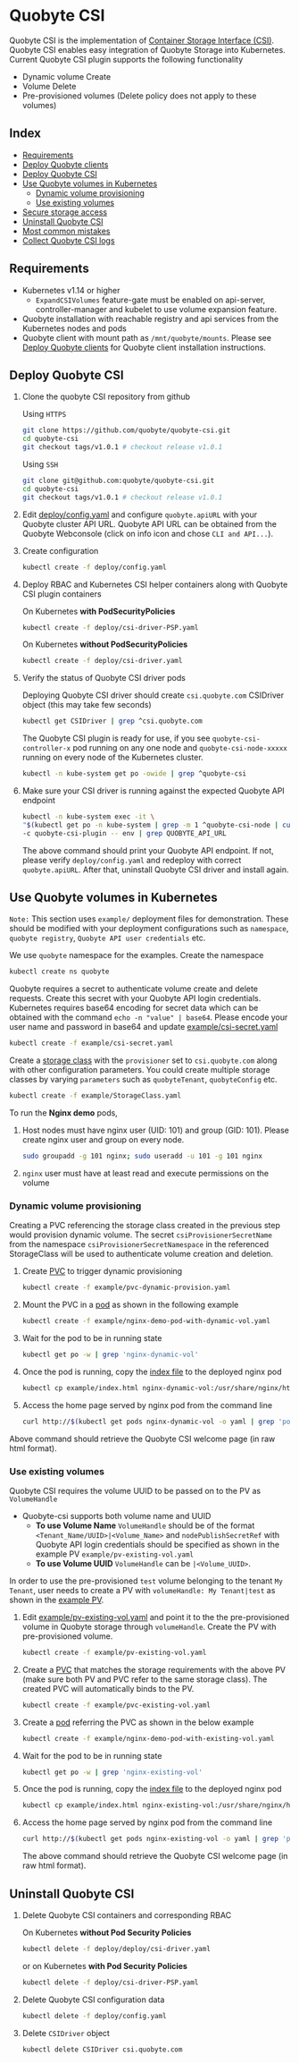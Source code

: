 # Quobyte CSI

Quobyte CSI is the implementation of
 [Container Storage Interface (CSI)](https://github.com/container-storage-interface/spec/tree/release-1.0).
 Quobyte CSI enables easy integration of Quobyte Storage into Kubernetes. Current Quobyte CSI plugin
 supports the following functionality

* Dynamic volume Create
* Volume Delete
* Pre-provisioned volumes (Delete policy does not apply to these volumes)

## Index

* [Requirements](#requirements)
* [Deploy Quobyte clients](docs/deploy_clients.md)
* [Deploy Quobyte CSI](#deploy-quobyte-CSI)
* [Use Quobyte volumes in Kubernetes](#use-quobyte-volumes-in-kubernetes)
  * [Dynamic volume provisioning](#dynamic-volume-provisioning)
  * [Use existing volumes](#use-existing-volumes)
* [Secure storage access](docs/secure-storage-with-psp.md)
* [Uninstall Quobyte CSI](#uninstall-quobyte-csi)
* [Most common mistakes](docs/common_errors.md)
* [Collect Quobyte CSI logs](docs/collect_quobyte_csi_logs.md)

## Requirements

* Kubernetes v1.14 or higher
  * `ExpandCSIVolumes` feature-gate must be enabled on api-server, controller-manager and kubelet
    to use volume expansion feature.
* Quobyte installation with reachable registry and api services from the Kubernetes nodes and pods
* Quobyte client with mount path as `/mnt/quobyte/mounts`. Please see
 [Deploy Quobyte clients](docs/deploy_clients.md) for Quobyte client installation instructions.

## Deploy Quobyte CSI

1. Clone the quobyte CSI repository from github

    Using `HTTPS`

    ```bash
    git clone https://github.com/quobyte/quobyte-csi.git
    cd quobyte-csi
    git checkout tags/v1.0.1 # checkout release v1.0.1
    ```
    Using `SSH`

    ```bash
    git clone git@github.com:quobyte/quobyte-csi.git
    cd quobyte-csi
    git checkout tags/v1.0.1 # checkout release v1.0.1
    ```

2. Edit [deploy/config.yaml](deploy/config.yaml) and configure `quobyte.apiURL` with your Quobyte cluster API URL.
 Quobyte API URL can be obtained from the Quobyte Webconsole (click on info icon and chose `CLI and API...`).

3. Create configuration

    ```bash
    kubectl create -f deploy/config.yaml
    ```

4. Deploy RBAC and Kubernetes CSI helper
 containers along with Quobyte CSI plugin containers

    On Kubernetes **with PodSecurityPolicies**

    ```bash
    kubectl create -f deploy/csi-driver-PSP.yaml
    ```

    On Kubernetes **without PodSecurityPolicies**

    ```bash
    kubectl create -f deploy/csi-driver.yaml
    ```

5. Verify the status of Quobyte CSI driver pods

    Deploying Quobyte CSI driver should create `csi.quobyte.com` CSIDriver
     object (this may take few seconds)

    ```bash
    kubectl get CSIDriver | grep ^csi.quobyte.com
    ```

    The Quobyte CSI plugin is ready for use, if you see `quobyte-csi-controller-x`
    pod running on any one node and `quobyte-csi-node-xxxxx`
    running on every node of the Kubernetes cluster.

    ```bash
    kubectl -n kube-system get po -owide | grep ^quobyte-csi
    ```

6. Make sure your CSI driver is running against the expected Quobyte API endpoint

    ```bash
    kubectl -n kube-system exec -it \
    "$(kubectl get po -n kube-system | grep -m 1 ^quobyte-csi-node | cut -f 1 -d' ')" \
    -c quobyte-csi-plugin -- env | grep QUOBYTE_API_URL  

    ```

    The above command should print your Quobyte API endpoint. If not, please verify `deploy/config.yaml` and redeploy with correct `quobyte.apiURL`.
    After that, uninstall Quobyte CSI driver and install again.

## Use Quobyte volumes in Kubernetes

`Note:` This section uses `example/` deployment files for demonstration. These should be modified
  with your deployment configurations such as `namespace`, `quobyte registry`, `Quobyte API user credentials` etc.

We use `quobyte` namespace for the examples. Create the namespace

  ```bash
  kubectl create ns quobyte
  ```

Quobyte requires a secret to authenticate volume create and delete requests. Create this secret with
 your Quobyte API login credentials. Kubernetes requires base64 encoding for secret data which can be obtained
 with the command `echo -n "value" | base64`. Please encode your user name and password in base64 and
 update [example/csi-secret.yaml](example/csi-secret.yaml)

  ```bash
  kubectl create -f example/csi-secret.yaml
  ```

Create a [storage class](example/StorageClass.yaml) with the `provisioner` set to `csi.quobyte.com` along with other configuration
 parameters. You could create multiple storage classes by varying `parameters` such as
  `quobyteTenant`, `quobyteConfig` etc.

  ```bash
  kubectl create -f example/StorageClass.yaml
  ```

To run the **Nginx demo** pods,

1. Host nodes must have nginx user (UID: 101) and group (GID: 101). Please
 create nginx user and group on every node.

    ```bash
    sudo groupadd -g 101 nginx; sudo useradd -u 101 -g 101 nginx
    ```

2. `nginx` user must have at least read and execute permissions on the volume

### Dynamic volume provisioning

Creating a PVC referencing the storage class created in the previous step would provision dynamic
 volume. The secret `csiProvisionerSecretName` from the namespace `csiProvisionerSecretNamespace`
 in the referenced StorageClass will be used to authenticate volume creation and deletion.

1. Create [PVC](example/pvc-dynamic-provision.yaml) to trigger dynamic provisioning

    ```bash
    kubectl create -f example/pvc-dynamic-provision.yaml
    ```

2. Mount the PVC in a [pod](example/nginx-demo-pod-with-dynamic-vol.yaml) as shown in the following example

    ```bash
    kubectl create -f example/nginx-demo-pod-with-dynamic-vol.yaml
    ```

3. Wait for the pod to be in running state

    ```bash
    kubectl get po -w | grep 'nginx-dynamic-vol'
    ```

4. Once the pod is running, copy the [index file](example/index.html) to the deployed nginx pod

    ```bash
    kubectl cp example/index.html nginx-dynamic-vol:/usr/share/nginx/html/
    ```

4. Access the home page served by nginx pod from the command line

    ```bash
    curl http://$(kubectl get pods nginx-dynamic-vol -o yaml | grep 'podIP:' | awk '{print $2}'):80
    ```

  Above command should retrieve the Quobyte CSI welcome page (in raw html format).

### Use existing volumes

Quobyte CSI requires the volume UUID to be passed on to the PV as `VolumeHandle`  

* Quobyte-csi supports both volume name and UUID
  * **To use Volume Name** `VolumeHandle` should be of the format `<Tenant_Name/UUID>|<Volume_Name>`
   and `nodePublishSecretRef` with Quobyte API login credentials should be specified as shown in the
   example PV `example/pv-existing-vol.yaml`
  * **To use Volume UUID** `VolumeHandle` can be `|<Volume_UUID>`.

In order to use the pre-provisioned `test` volume belonging to the tenant `My Tenant`, user needs to create
 a PV with `volumeHandle: My Tenant|test` as shown in the [example PV](example/pv-existing-vol.yaml).

1. Edit [example/pv-existing-vol.yaml](example/pv-existing-vol.yaml) and point it to the the pre-provisioned volume in Quobyte
 storage through `volumeHandle`. Create the PV with pre-provisioned volume.

    ```bash
    kubectl create -f example/pv-existing-vol.yaml
    ```

2. Create a [PVC](example/pvc-existing-vol.yaml) that matches the storage requirements with the above PV (make sure both PV and PVC refer
 to the same storage class). The created PVC will automatically binds to the PV.

    ```bash
    kubectl create -f example/pvc-existing-vol.yaml
    ```

3. Create a [pod](example/nginx-demo-pod-with-existing-vol.yaml) referring the PVC as shown in the below example

    ```bash
    kubectl create -f example/nginx-demo-pod-with-existing-vol.yaml
    ```

4. Wait for the pod to be in running state

    ```bash
    kubectl get po -w | grep 'nginx-existing-vol'
    ```

5. Once the pod is running, copy the [index file](example/index.html) to the deployed nginx pod

    ```bash
    kubectl cp example/index.html nginx-existing-vol:/usr/share/nginx/html/
    ```

6. Access the home page served by nginx pod from the command line

    ```bash
    curl http://$(kubectl get pods nginx-existing-vol -o yaml | grep 'podIP:' | awk '{print $2}'):80
    ```

    The above command should retrieve the Quobyte CSI welcome page (in raw html format).

## Uninstall Quobyte CSI

1. Delete Quobyte CSI containers and corresponding RBAC

    On Kubernetes **without Pod Security Policies**

    ```bash
    kubectl delete -f deploy/deploy/csi-driver.yaml
    ```
    or on Kubernetes **with Pod Security Policies**

    ```bash
    kubectl delete -f deploy/csi-driver-PSP.yaml
    ```

2. Delete Quobyte CSI configuration data

    ```bash
    kubectl delete -f deploy/config.yaml
    ```

3. Delete `CSIDriver` object

    ```bash
    kubectl delete CSIDriver csi.quobyte.com
    ```
